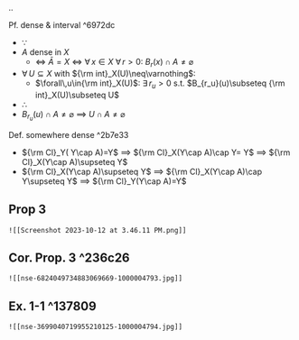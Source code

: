 ..

Pf. dense & interval ^6972dc
- $\because$
- $A$ dense in $X$
	- $\iff$ $\bar A=X$ $\iff$ $\forall\,x\in X$  $\forall\,r>0$:  $B_r(x)\cap A\neq\varnothing$
- $\forall\,U\subseteq X$ with ${\rm int}_X(U)\neq\varnothing$:
	- $\forall\,u\in{\rm int}_X(U)$:  $\exists\,r_u>0$  s.t. $B_{r_u}(u)\subseteq {\rm int}_X(U)\subseteq U$
- $\therefore$
- $B_{r_u}(u)\cap A\neq\varnothing$ $\implies$ $U\cap A\neq\varnothing$

Def. somewhere dense ^2b7e33
- ${\rm Cl}_Y( Y\cap A)=Y$ $\implies$ ${\rm Cl}_X(Y\cap A)\cap Y= Y$ $\implies$ ${\rm Cl}_X(Y\cap A)\supseteq Y$
- ${\rm Cl}_X(Y\cap A)\supseteq Y$ $\implies$ ${\rm Cl}_X(Y\cap A)\cap Y\supseteq Y$ $\implies$ ${\rm Cl}_Y(Y\cap A)=Y$

Prop 3
- 
	![[Screenshot 2023-10-12 at 3.46.11 PM.png]]

Cor. Prop. 3 ^236c26
- 
	![[nse-6824049734883069669-1000004793.jpg]]

Ex. 1-1 ^137809
- 
	![[nse-3699040719955210125-1000004794.jpg]]

